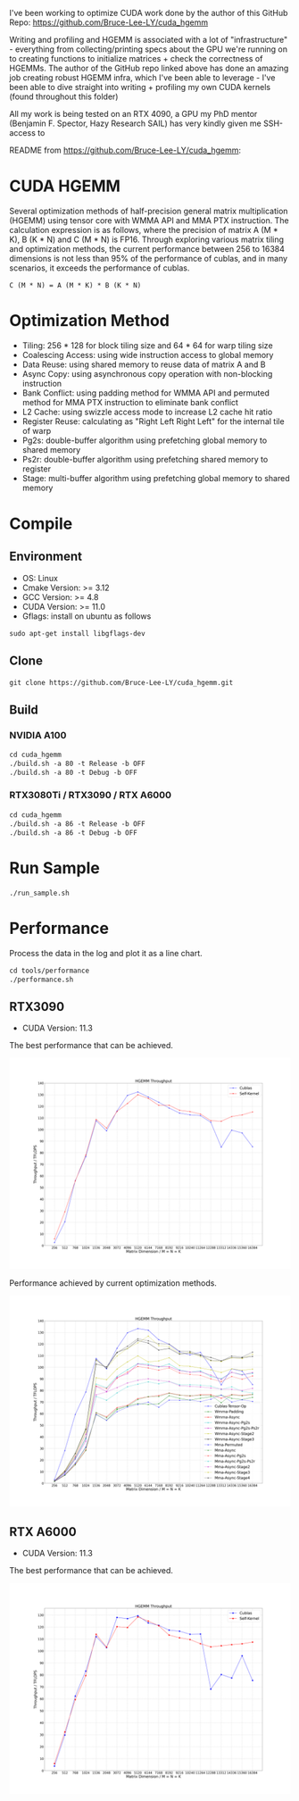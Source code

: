 I've been working to optimize CUDA work done by the author of this GitHub Repo: https://github.com/Bruce-Lee-LY/cuda_hgemm

Writing and profiling and HGEMM is associated with a lot of "infrastructure" - everything from collecting/printing specs about the GPU we're running on to creating functions to initialize matrices + check the correctness of HGEMMs. The author of the GitHub repo linked above has done an amazing job creating robust HGEMM infra, which I've been able to leverage - I've been able to dive straight into writing + profiling my own CUDA kernels (found throughout this folder)

All my work is being tested on an RTX 4090, a GPU my PhD mentor (Benjamin F. Spector, Hazy Research SAIL) has very kindly given me SSH-access to

README from https://github.com/Bruce-Lee-LY/cuda_hgemm:

# CUDA HGEMM
Several optimization methods of half-precision general matrix multiplication (HGEMM) using tensor core with WMMA API and MMA PTX instruction. The calculation expression is as follows, where the precision of matrix A (M * K), B (K * N) and C (M * N) is FP16. Through exploring various matrix tiling and optimization methods, the current performance between 256 to 16384 dimensions is not less than 95% of the performance of cublas, and in many scenarios, it exceeds the performance of cublas.
```
C (M * N) = A (M * K) * B (K * N)
```

# Optimization Method
- Tiling: 256 * 128 for block tiling size and 64 * 64 for warp tiling size
- Coalescing Access: using wide instruction access to global memory
- Data Reuse: using shared memory to reuse data of matrix A and B
- Async Copy: using asynchronous copy operation with non-blocking instruction
- Bank Conflict: using padding method for WMMA API and permuted method for MMA PTX instruction to eliminate bank conflict
- L2 Cache: using swizzle access mode to increase L2 cache hit ratio
- Register Reuse: calculating as "Right Left Right Left" for the internal tile of warp
- Pg2s: double-buffer algorithm using prefetching global memory to shared memory
- Ps2r: double-buffer algorithm using prefetching shared memory to register
- Stage: multi-buffer algorithm using prefetching global memory to shared memory

# Compile
## Environment
- OS: Linux
- Cmake Version: >= 3.12
- GCC Version: >= 4.8
- CUDA Version: >= 11.0
- Gflags: install on ubuntu as follows
```
sudo apt-get install libgflags-dev
```

## Clone
```
git clone https://github.com/Bruce-Lee-LY/cuda_hgemm.git
```

## Build
### NVIDIA A100
```
cd cuda_hgemm
./build.sh -a 80 -t Release -b OFF
./build.sh -a 80 -t Debug -b OFF
```

### RTX3080Ti / RTX3090 / RTX A6000
```
cd cuda_hgemm
./build.sh -a 86 -t Release -b OFF
./build.sh -a 86 -t Debug -b OFF
```

# Run Sample
```
./run_sample.sh
```

# Performance
Process the data in the log and plot it as a line chart.

```
cd tools/performance
./performance.sh
```

## RTX3090
- CUDA Version: 11.3

The best performance that can be achieved.

![best_throughput](./performance/RTX3090/best_throughput.png)

Performance achieved by current optimization methods.

![throughput](./performance/RTX3090/throughput.png)

## RTX A6000
- CUDA Version: 11.3

The best performance that can be achieved.

![best_throughput](./performance/RTXA6000/best_throughput.png)
